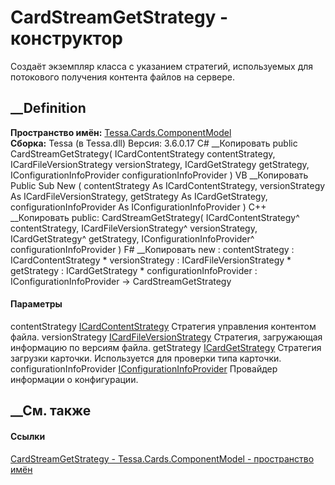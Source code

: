 # CardStreamGetStrategy - конструктор
Создаёт экземпляр класса с указанием стратегий, используемых для потокового
получения контента файлов на сервере.
## __Definition
 **Пространство имён:**
[Tessa.Cards.ComponentModel](N_Tessa_Cards_ComponentModel.htm)  
 **Сборка:** Tessa (в Tessa.dll) Версия: 3.6.0.17
C# __Копировать
     public CardStreamGetStrategy(
    	ICardContentStrategy contentStrategy,
    	ICardFileVersionStrategy versionStrategy,
    	ICardGetStrategy getStrategy,
    	IConfigurationInfoProvider configurationInfoProvider
    )
VB __Копировать
     Public Sub New ( 
    	contentStrategy As ICardContentStrategy,
    	versionStrategy As ICardFileVersionStrategy,
    	getStrategy As ICardGetStrategy,
    	configurationInfoProvider As IConfigurationInfoProvider
    )
C++ __Копировать
     public:
    CardStreamGetStrategy(
    	ICardContentStrategy^ contentStrategy, 
    	ICardFileVersionStrategy^ versionStrategy, 
    	ICardGetStrategy^ getStrategy, 
    	IConfigurationInfoProvider^ configurationInfoProvider
    )
F# __Копировать
     new : 
            contentStrategy : ICardContentStrategy * 
            versionStrategy : ICardFileVersionStrategy * 
            getStrategy : ICardGetStrategy * 
            configurationInfoProvider : IConfigurationInfoProvider -> CardStreamGetStrategy
#### Параметры
contentStrategy
[ICardContentStrategy](T_Tessa_Cards_ComponentModel_ICardContentStrategy.htm)
    Стратегия управления контентом файла.
versionStrategy
[ICardFileVersionStrategy](T_Tessa_Cards_ComponentModel_ICardFileVersionStrategy.htm)
    Стратегия, загружающая информацию по версиям файла.
getStrategy
[ICardGetStrategy](T_Tessa_Cards_ComponentModel_ICardGetStrategy.htm)
    Стратегия загрузки карточки. Используется для проверки типа карточки.
configurationInfoProvider
[IConfigurationInfoProvider](T_Tessa_Platform_Runtime_IConfigurationInfoProvider.htm)
    Провайдер информации о конфигурации.
##  __См. также
#### Ссылки
[CardStreamGetStrategy -
](T_Tessa_Cards_ComponentModel_CardStreamGetStrategy.htm)
[Tessa.Cards.ComponentModel - пространство
имён](N_Tessa_Cards_ComponentModel.htm)
